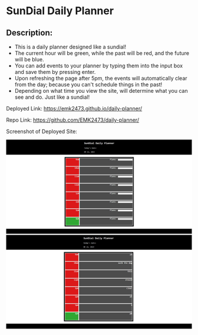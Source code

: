 # SunDial Daily Planner

## Description:
- This is a daily planner designed like a sundial!
- The current hour will be green, while the past will be red, and the future will be blue.
- You can add events to your planner by typing them into the input box and save them by pressing enter. 
- Upon refreshing the page after 5pm, the events will automatically clear from the day; because you can't schedule things in the past!
- Depending on what time you view the site, will determine what you can see and do. Just like a sundial!


Deployed Link: https://emk2473.github.io/daily-planner/

Repo Link: https://github.com/EMK2473/daily-planner/

Screenshot of Deployed Site:

![Sundial Site without events](/assets/SDSS2.jpg)
![Sundial Site](./assets/SDSS1.jpg)
